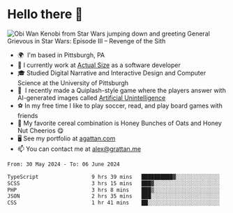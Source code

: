 <!--
**GameDog9988/GameDog9988** is a ✨ _special_ ✨ repository because its `README.md` (this file) appears on your GitHub profile.

Here are some ideas to get you started:

- 🔭 I’m currently working on ...
- 🌱 I’m currently learning ...
- 👯 I’m looking to collaborate on ...
- 🤔 I’m looking for help with ...
- 💬 Ask me about ...
- 📫 How to reach me: ...
- 😄 Pronouns: ...
- ⚡ Fun fact: ...
-->



Hello there 👋
==================================

![Obi Wan Kenobi from Star Wars jumping down and greeting General Grievous in Star Wars: Episode III – Revenge of the Sith](https://github.com/agrattan0820/agrattan0820/assets/51346343/689e56eb-29be-46a5-a079-28ea727b5f7e)


- 🌍  I'm based in Pittsburgh, PA
- 🔭  I currently work at [Actual Size](https://actualsize.com/) as a software developer
- 🎓  Studied Digital Narrative and Interactive Design and Computer Science at the University of Pittsburgh
- 👾  I recently made a Quiplash-style game where the players answer with AI-generated images called [Artificial Unintelligence](https://github.com/agrattan0820/artificial-unintelligence)
- ⚽  In my free time I like to play soccer, read, and play board games with friends
- 🥣  My favorite cereal combination is Honey Bunches of Oats and Honey Nut Cheerios 😋
- 🖥️  See my portfolio at [agattan.com](http://agrattan.com/)
- 📫  You can contact me at [alex@grattan.me](mailto:alex@grattan.me)

<!--START_SECTION:waka-->

```txt
From: 30 May 2024 - To: 06 June 2024

TypeScript                 9 hrs 39 mins   ██████████▓░░░░░░░░░░░░░░   42.35 %
SCSS                       3 hrs 15 mins   ███▓░░░░░░░░░░░░░░░░░░░░░   14.30 %
PHP                        3 hrs 8 mins    ███▒░░░░░░░░░░░░░░░░░░░░░   13.74 %
JSON                       2 hrs 35 mins   ███░░░░░░░░░░░░░░░░░░░░░░   11.38 %
CSS                        1 hr 41 mins    ██░░░░░░░░░░░░░░░░░░░░░░░   07.39 %
```

<!--END_SECTION:waka-->
